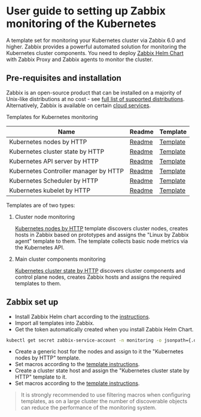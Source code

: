 # User guide to setting up Zabbix monitoring of the Kubernetes

A template set for monitoring your Kubernetes cluster via Zabbix 6.0 and higher. Zabbix provides a powerful automated solution for monitoring the Kubernetes cluster components.
You need to deploy [Zabbix Helm Chart](https://git.zabbix.com/projects/ZT/repos/kubernetes-helm/browse?at=refs%2Fheads%2Frelease%2F6.0) with Zabbix Proxy and Zabbix agents to monitor the cluster.

## Pre-requisites and installation

Zabbix is an open-source product that can be installed on a majority of Unix-like distributions at no cost  - see [full list of supported distributions](https://www.zabbix.com/download). Alternatively, Zabbix is available on certain [cloud services](https://www.zabbix.com/cloud_images).

Templates for Kubernetes monitoring

| Name                                  | Readme                                                 | Template                                                                          |
|---------------------------------------|--------------------------------------------------------|-----------------------------------------------------------------------------------|
| Kubernetes nodes by HTTP              | [Readme](kubernetes_nodes_http/README.md)              | [Template](kubernetes_nodes_http/template_kube_nodes.yaml)                        |
| Kubernetes cluster state by HTTP      | [Readme](kubernetes_state_http/README.md)              | [Template](kubernetes_state_http/template_kube_state.yaml)                        |
| Kubernetes API server by HTTP         | [Readme](kubernetes_api_server_http/README.md)         | [Template](kubernetes_api_server_http/kubernetes_api_servers.yaml)                |
| Kubernetes Controller manager by HTTP | [Readme](kubernetes_controller_manager_http/README.md) | [Template](kubernetes_controller_manager_http/kubernetes_controller_manager.yaml) |
| Kubernetes Scheduler by HTTP          | [Readme](kubernetes_scheduler_http/README.md)          | [Template](kubernetes_scheduler_http/kubernetes_scheduler.yaml)                   |
| Kubernetes kubelet by HTTP            | [Readme](kubernetes_kubelet_http/README.md)            | [Template](kubernetes_kubelet_http/template_kube_kubelet.yaml)                    |

Templates are of two types:

1. Cluster node monitoring

    [Kubernetes nodes by HTTP](kubernetes_nodes_http) template discovers cluster nodes, creates hosts in Zabbix based on prototypes and assigns the "Linux by Zabbix agent" template to them. The template collects basic node metrics via the Kubernetes API.

2. Main cluster components monitoring

    [Kubernetes cluster state by HTTP](kubernetes_state_http) discovers cluster components and control plane nodes, creates Zabbix hosts and assigns the required templates to them.

## Zabbix set up

* Install Zabbix Helm chart according to the [instructions](https://git.zabbix.com/projects/ZT/repos/kubernetes-helm/browse?at=refs%2Fheads%2Frelease%2F6.0).
* Import all templates into Zabbix.
* Get the token automatically created when you install Zabbix Helm Chart.

```bash
kubectl get secret zabbix-service-account -n monitoring -o jsonpath={.data.token} | base64 -d
```

* Create a generic host for the nodes and assign to it the "Kubernetes nodes by HTTP" template.
* Set macros according to the [template instructions](kubernetes_nodes_http/README.md).
* Create a cluster state host and assign the "Kubernetes cluster state by HTTP" template to it.
* Set macros according to the [template instructions](kubernetes_state_http/README.md).

> It is strongly recommended to use filtering macros when configuring templates, as on a large cluster the number of discoverable objects can reduce the performance of the monitoring system.
